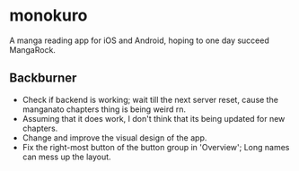 # monokuro

A manga reading app for iOS and Android, hoping to one day succeed MangaRock.

## Backburner

- Check if backend is working; wait till the next server reset, cause the manganato chapters thing is being weird rn.
- Assuming that it does work, I don't think that its being updated for new chapters.
- Change and improve the visual design of the app.
- Fix the right-most button of the button group in 'Overview'; Long names can mess up the layout.
